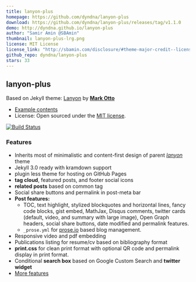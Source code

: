 ```yaml
---
title: lanyon-plus
homepage: https://github.com/dyndna/lanyon-plus
download: https://github.com/dyndna/lanyon-plus/releases/tag/v1.1.0
demo: http://dyndna.github.io/lanyon-plus
author: "Samir Amin @SBAmin"
thumbnail: lanyon-plus-lrg.png
license: MIT License
license_link: "http://sbamin.com/disclosure/#theme-major-credit--license"
github_repo: dyndna/lanyon-plus
stars: 33
---
```


## lanyon-plus

Based on Jekyll theme: [Lanyon](http://lanyon.getpoole.com) by [**Mark Otto**](https://github.com/mdo)

* [Example contents](http://dyndna.github.io/lanyon-plus/blog/2013/01/01/example-content/)
* License: Open sourced under the [MIT license](http://sbamin.com/disclosure/#theme-major-credit--license).

[![Build Status](https://travis-ci.org/dyndna/lanyon-plus.svg?branch=master)](https://travis-ci.org/dyndna/lanyon-plus)

### Features

- Inherits most of minimalistic and content-first design of parent [*lanyon*](http://lanyon.getpoole.com) theme
- Jekyll 3.0 ready with kramdown support
- plugin less theme for hosting on GitHub Pages
- **tag cloud**, featured posts, and footer social icons
- **related posts** based on common tag 
- Social share buttons and permalink in post-meta bar
- **Post features:** 
  - TOC, text highlight, stylized blockquotes and horizontal lines, fancy code blocks, gist embed, MathJax, Disqus comments, twitter cards (default, video, and summary with large image), Open Graph headers, social share buttons, date modified and permalink features.
  - `_prose.yml` for [prose.io](http://prose.io) based blog management.
- Responsive video and pdf embedding
- Publications listing for resume/cv based on bibliography format
- **print.css** for clean print format with optional QR code and permalink display in print format.
- Conditional **search box** based on Google Custom Search and **twitter widget**
- [More features](http://sbamin.com/disclosure#i-classfa-fa-thumbs-o-up-credits-for-site-featuresi)
